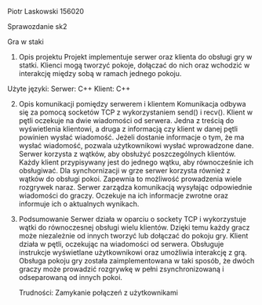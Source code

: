 Piotr Laskowski 156020


Sprawozdanie sk2


Gra w staki


1. Opis projektu
  Projekt implementuje serwer oraz klienta do obsługi gry w statki. 
  Klienci mogą tworzyć pokoje, dołączać do nich oraz wchodzić w interakcję między sobą w ramach jednego pokoju.

  Użyte języki:
    Serwer: C++
    Klient: C++


2. Opis komunikacji pomiędzy serwerem i klientem
	Komunikacja odbywa się za pomocą socketów TCP z wykorzystaniem send() i recv().
	Klient w pętli oczekuje na dwie wiadomości od serwera. Jedna z treścią do wyświetlenia klientowi, a druga z informacją czy klient w danej pętli powinien wysłać wiadomość. Jeżeli dostanie informacje o tym, że ma wysłać wiadomość, pozwala użytkownikowi wysłać wprowadzone dane.
	Serwer korzysta z wątków, aby obsłużyć poszczególnych klientów. Każdy klient przypisywany jest do jednego wątku, aby równocześnie ich obsługiwać. 
	Dla synchornizacji w grze serwer korzysta również z wątków do obsługi pokoi. Zapewnia to możliwość prowadzenia wiele rozgrywek naraz.
	Serwer zarządza komunikacją wysyłając odpowiednie wiadomości do graczy. Oczekuje na ich informacje zwrotne oraz informuje ich o aktualnych wynikach.


3. Podsumowanie
	Serwer działa w oparciu o sockety TCP i wykorzystuje wątki do równoczesnej obsługi wielu klientów. Dzięki temu każdy gracz może niezależnie od innych tworzyć lub dołączać do pokoju gry.
	Klient działa w pętli, oczekując na wiadomości od serwera. Obsługuje instrukcje wyświetlane użytkownikowi oraz umożliwia interakcję z grą.
	Obsługa pokoju gry została zaimplementowana w taki sposób, że dwóch graczy może prowadzić rozgrywkę w pełni zsynchronizowaną i odseparowaną od innych pokoi.


   Trudności:
      Zamykanie połączeń z użytkownikami 
